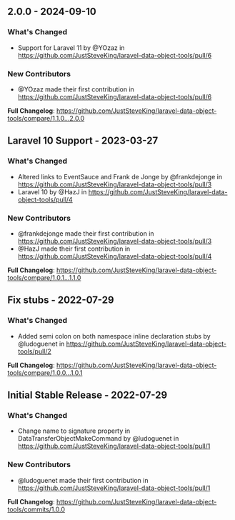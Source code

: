 ## 2.0.0 - 2024-09-10

### What's Changed

* Support for Laravel 11 by @YOzaz in https://github.com/JustSteveKing/laravel-data-object-tools/pull/6

### New Contributors

* @YOzaz made their first contribution in https://github.com/JustSteveKing/laravel-data-object-tools/pull/6

**Full Changelog**: https://github.com/JustSteveKing/laravel-data-object-tools/compare/1.1.0...2.0.0

## Laravel 10 Support - 2023-03-27

### What's Changed

- Altered links to EventSauce and Frank de Jonge by @frankdejonge in https://github.com/JustSteveKing/laravel-data-object-tools/pull/3
- Laravel 10 by @HazJ in https://github.com/JustSteveKing/laravel-data-object-tools/pull/4

### New Contributors

- @frankdejonge made their first contribution in https://github.com/JustSteveKing/laravel-data-object-tools/pull/3
- @HazJ made their first contribution in https://github.com/JustSteveKing/laravel-data-object-tools/pull/4

**Full Changelog**: https://github.com/JustSteveKing/laravel-data-object-tools/compare/1.0.1...1.1.0

## Fix stubs - 2022-07-29

### What's Changed

- Added semi colon on both namespace inline declaration stubs by @ludoguenet in https://github.com/JustSteveKing/laravel-data-object-tools/pull/2

**Full Changelog**: https://github.com/JustSteveKing/laravel-data-object-tools/compare/1.0.0...1.0.1

## Initial Stable Release - 2022-07-29

### What's Changed

- Change name to signature property in DataTransferObjectMakeCommand by @ludoguenet in https://github.com/JustSteveKing/laravel-data-object-tools/pull/1

### New Contributors

- @ludoguenet made their first contribution in https://github.com/JustSteveKing/laravel-data-object-tools/pull/1

**Full Changelog**: https://github.com/JustSteveKing/laravel-data-object-tools/commits/1.0.0
